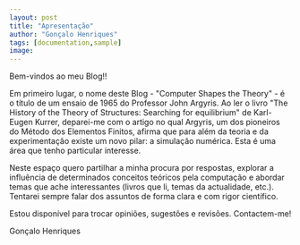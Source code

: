 ```yaml
---
layout: post
title: "Apresentação"
author: "Gonçalo Henriques"
tags: [documentation,sample]
image:
---
```


Bem-vindos ao meu Blog!!

Em primeiro lugar, o nome deste Blog - "Computer Shapes the Theory" - é o título
de um ensaio de 1965 do Professor John Argyris. Ao ler o livro
"The History of the Theory of Structures: Searching for equilibrium"  de
Karl-Eugen Kurrer, deparei-me com o artigo no qual Argyris, um dos pioneiros do Método
dos Elementos Finitos, afirma que para além da teoria e da experimentação
existe um novo pilar: a simulação numérica. Esta é uma área que tenho particular 
interesse.

Neste espaço quero partilhar a minha procura por respostas, explorar 
a influência de determinados conceitos teóricos 
pela computação e abordar temas que ache interessantes (livros que li, temas da actualidade, etc.).
Tentarei sempre falar dos assuntos de forma clara e com rigor científico. 

Estou disponível para trocar opiniões, sugestões e revisões. Contactem-me!

Gonçalo Henriques

<!--
Local Variables:
markdown-enable-math: t
ispell-local-dictionary: "pt_PT-preao"
End:
-->
